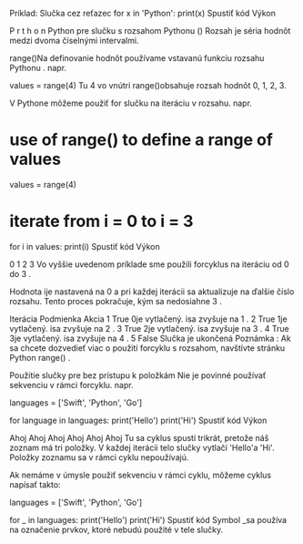 Príklad: Slučka cez reťazec
for x in 'Python':
    print(x)
Spustiť kód
Výkon

P
r
t
h
o
n
Python pre slučku s rozsahom Pythonu ()
Rozsah je séria hodnôt medzi dvoma číselnými intervalmi.

range()Na definovanie hodnôt používame vstavanú funkciu rozsahu Pythonu . napr.

values = range(4)
Tu 4 vo vnútri range()obsahuje rozsah hodnôt 0, 1, 2, 3.

V Pythone môžeme použiť for slučku na iteráciu v rozsahu. napr.

# use of range() to define a range of values
values = range(4)

# iterate from i = 0 to i = 3
for i in values:
    print(i)
Spustiť kód
Výkon

0
1
2
3
Vo vyššie uvedenom príklade sme použili forcyklus na iteráciu od 0 do 3 .

Hodnota ije nastavená na 0 a pri každej iterácii sa aktualizuje na ďalšie číslo rozsahu. Tento proces pokračuje, kým sa nedosiahne 3 .

Iterácia	Podmienka	Akcia
1	True	0je vytlačený. isa zvyšuje na 1 .
2	True	1je vytlačený. isa zvyšuje na 2 .
3	True	2je vytlačený. isa zvyšuje na 3 .
4	True	3je vytlačený. isa zvyšuje na 4 .
5	False	Slučka je ukončená
Poznámka : Ak sa chcete dozvedieť viac o použití forcyklu s rozsahom, navštívte stránku Python range() .

Použitie slučky pre bez prístupu k položkám
Nie je povinné používať sekvenciu v rámci forcyklu. napr.

languages = ['Swift', 'Python', 'Go']

for language in languages:
    print('Hello')
    print('Hi')
Spustiť kód
Výkon

Ahoj
Ahoj
Ahoj
Ahoj
Ahoj
Ahoj
Tu sa cyklus spustí trikrát, pretože náš zoznam má tri položky. V každej iterácii telo slučky vytlačí 'Hello'a 'Hi'. Položky zoznamu sa v rámci cyklu nepoužívajú.

Ak nemáme v úmysle použiť sekvenciu v rámci cyklu, môžeme cyklus napísať takto:

languages = ['Swift', 'Python', 'Go']

for _ in languages:
    print('Hello')
    print('Hi')
Spustiť kód
Symbol _sa používa na označenie prvkov, ktoré nebudú použité v tele slučky.